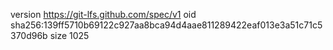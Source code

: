 version https://git-lfs.github.com/spec/v1
oid sha256:139ff5710b69122c927aa8bca94d4aae811289422eaf013e3a51c71c5370d96b
size 1025
